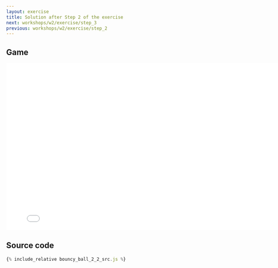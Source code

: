 ```yaml
---
layout: exercise
title: Solution after Step 2 of the exercise
next: workshops/w2/exercise/step_3
previous: workshops/w2/exercise/step_2
---
```

## Game
<iframe src="{{ "workshops/w2/exercise/bouncy-ball-2-2" | relative_url }}" height="450" width="800" frameBorder="0"></iframe>

## Source code
```javascript
{% include_relative bouncy_ball_2_2_src.js %}
```